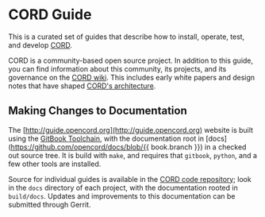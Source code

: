 # CORD Guide

This is a curated set of guides that describe how to install, operate, test,
and develop [CORD](https://opencord.org).

CORD is a community-based open source project. In addition to this guide, you
can find information about this community, its projects, and its governance on
the [CORD wiki](https://wiki.opencord.org). This includes early white papers
and design notes that have shaped [CORD's
architecture](https://wiki.opencord.org/display/CORD/Documentation).

## Making Changes to Documentation

The [http://guide.opencord.org](http://guide.opencord.org) website is built
using the [GitBook Toolchain](https://toolchain.gitbook.com/), with the
documentation root in
[docs](https://github.com/opencord/docs/blob/{{ book.branch }}) in a
checked out source tree.  It is build with `make`, and requires that `gitbook`,
`python`, and a few other tools are installed.

Source for individual guides is available in the [CORD code
repository](https://gerrit.opencord.org); look in the `docs` directory of each
project, with the documentation rooted in `build/docs`. Updates and
improvements to this documentation can be submitted through Gerrit.
